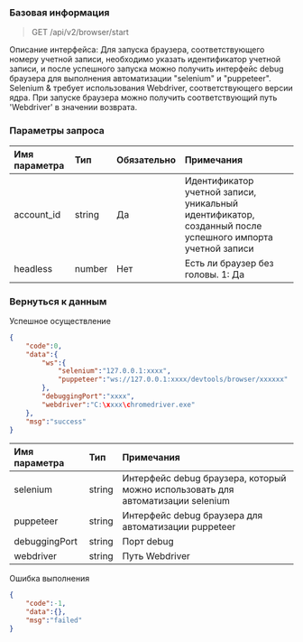 ### Базовая информация

> GET /api/v2/browser/start

Описание интерфейса: Для запуска браузера, соответствующего номеру учетной записи, необходимо указать идентификатор учетной записи, и после успешного запуска можно получить интерфейс debug браузера для выполнения автоматизации "selenium" и "puppeteer".  Selenium & требует использования Webdriver, соответствующего версии ядра.  При запуске браузера можно получить соответствующий путь 'Webdriver' в значении возврата.

### Параметры запроса

|Имя параметра|Тип|Обязательно|Примечания|
|:----|:--|:--|:---|
| account_id | string | Да | Идентификатор учетной записи, уникальный идентификатор, созданный после успешного импорта учетной записи |
| headless | number | Нет | Есть ли браузер без головы.  1: Да |

### Вернуться к данным

Успешное осуществление

```json
{
    "code":0,
    "data":{
        "ws":{
            "selenium":"127.0.0.1:xxxx",
            "puppeteer":"ws://127.0.0.1:xxxx/devtools/browser/xxxxxx"
        },
        "debuggingPort":"xxxx",
        "webdriver":"C:\xxxx\chromedriver.exe"
    },
    "msg":"success"
}
```

|Имя параметра|Тип|Примечания|
|:----|:--|:--|
| selenium | string | Интерфейс debug браузера, который можно использовать для автоматизации selenium |
| puppeteer | string | Интерфейс debug браузера для автоматизации puppeteer |
| debuggingPort | string | Порт debug |
| webdriver | string | Путь Webdriver |

Ошибка выполнения

```json
{
    "code":-1,
    "data":{},
    "msg":"failed"
}
```


